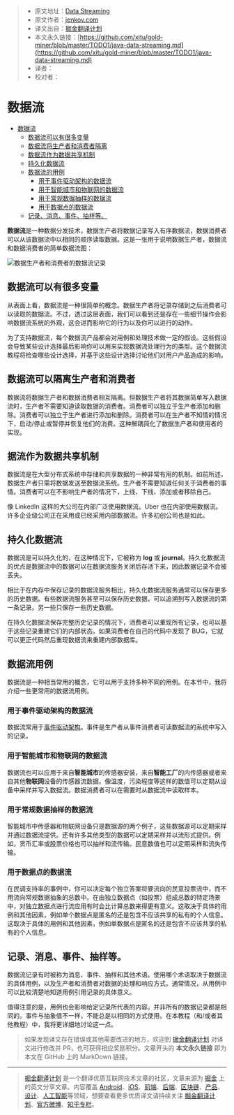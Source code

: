 > * 原文地址：[Data Streaming](http://tutorials.jenkov.com/data-streaming/index.html)
> * 原文作者：[jenkov.com](http://jenkov.com)
> * 译文出自：[掘金翻译计划](https://github.com/xitu/gold-miner)
> * 本文永久链接：[https://github.com/xitu/gold-miner/blob/master/TODO1/java-data-streaming.md](https://github.com/xitu/gold-miner/blob/master/TODO1/java-data-streaming.md)
> * 译者：
> * 校对者：

# 数据流

- [数据流](#data-streaming)
  - [数据流可以有很多变量](#data-streaming-comes-in-many-variations)
  - [数据流将生产者和消费者隔离](#data-streams-decouple-producers-and-consumers)
  - [数据流作为数据共享机制](#data-streaming-as-data-sharing-mechanism)
  - [持久化数据流](#persistent-data-streams)
  - [数据流的用例](#data-streaming-use-cases)
    - [用于事件驱动架构的数据流](#data-streaming-for-event-driven-architecture)
    - [用于智能城市和物联网的数据流](#data-streaming-for-smart-cities-and-internet-of-things)
    - [用于常规数据抽样的数据流](#data-streaming-for-regularly-sampled-data)
    - [用于数据点的数据流](#data-streaming-for-data-points)
  - [记录、消息、事件、抽样等。](#records-messages-events-samples-etc)

**数据流**是一种数据分发技术，数据生产者将数据记录写入有序数据流，数据消费者可以从该数据流中以相同的顺序读取数据。这是一张用于说明数据生产者，数据流和数据消费者的简单数据流图：

![数据生产者和消费者的数据流记录](http://tutorials.jenkov.com/images/data-streaming/data-streaming-introduction-1.png) 

## 数据流可以有很多变量

从表面上看，数据流是一种很简单的概念。数据生产者将记录存储到之后消费者可以读取的数据流。不过，透过这层表面，我们可以看到还是存在一些细节操作会影响数据流系统的外观，这会进而影响它的行为以及你可以进行的动作。

为了支持数据流，每个数据流产品都会对用例和处理技术做一定的假设。这些假设会导致某些设计选择最后影响你可以用来实现数据流处理行为的类型。这个数据流教程将检查哪些设计选择，并基于这些设计选择讨论他们对用户产品造成的影响。

## 数据流可以隔离生产者和消费者

数据流将数据生产者和数据消费者相互隔离。但数据生产者将其数据简单写入数据流时，生产者不需要知道读取数据的消费者。消费者可以独立于生产者添加和删除。消费者可以独立于生产者进行添加和删除。消费者可以在生产者不知情的情况下，启动/停止或暂停并恢复他们的消费。这种解耦简化了数据生产者和使用者的实现。

## 据流作为数据共享机制

数据流是在大型分布式系统中存储和共享数据的一种非常有用的机制。如前所述，数据生产者只需将数据发送至数据流系统。生产者不需要知道任何关于消费者的事情。消费者可以在不影响生产者的情况下，上线、下线、添加或者移除自己。

像 LinkedIn 这样的大公司在内部广泛使用数据流。Uber 也在内部使用数据流。许多企业级公司正在采用或已经采用内部数据流。许多初创公司也是如此。

## 持久化数据流

数据流是可以持久化的，在这种情况下，它被称为 **log** 或 **journal**。持久化数据流的优点是数据流中的数据可以在数据流服务关闭后存活下来，因此数据记录不会被丢失。

相比于在内存中保存记录的数据流服务相比，持久化数据流服务通常可以保存更多的历史数据。有些数据流服务甚至可以保存历史数据，可以追溯到写入数据流的第一条记录。另一些只保存一些历史数据。

在持久化数据流保存完整历史记录的情况下，消费者可以重现所有记录，也可以基于这些记录重建它们的内部状态。如果消费者在自己的代码中发现了 BUG，它就可以更正代码然后重现数据流来重建内部数据库。

## 数据流用例

数据流是一种相当常用的概念，它可以用于支持多种不同的用例。在本节中，我将介绍一些更常用的数据流用例。

### 用于事件驱动架构的数据流

数据流常用于[事件驱动架构](http://tutorials.jenkov.com/software-architecture/event-driven-architecture.html)。事件是生产者从事件消费者可读数据流的系统中写入的记录。

### 用于智能城市和物联网的数据流

数据流也可以应用于来自**智能城市**的传感器安装，来自**智能工厂**的内传感器或者来自其他**物联网**设备的传感器流数据。像温度，污染程度等这样的数值可以定期从设备中采样并写入数据流。数据消费者可以在需要时从数据流中读取样本。

### 用于常规数据抽样的数据流

智能城市中传感器和物联网设备只是数据源的两个例子，这些数据源可以定期采样并通过数据流提供。还有许多其他类型的数据可以定期采样并以流形式提供。例如，货币汇率或股票价格也可以抽样和流传输。民意数值也可以定期采样和流失传输。

### 用于数据点的数据流

在民调支持率的事例中，你可以决定每个独立答案将要流向的民意投票流中，而不用流向常规数据抽象的总数中。在由独立数据点（如投票）组成总数的特定场景中，对独立数据点进行流应用有时会比计算总数来得更有意义。这取决于具体的用例和其他因素，例如单个数据点是匿名的还是包含不应该共享的私有的个人信息。这取决于具体的用例和其他因素，例如单数据点是匿名的还是包含不应该共享的私有的个人信息。

## 记录、消息、事件、抽样等。

数据流记录有时被称为消息、事件、抽样和其他术语。使用哪个术语取决于数据流的具体用例，以及生产者和消费者对数据的处理和响应方式。通常情况，从用例中可以比较清楚地知道用例引用记录的具体意义。

值得注意的是，用例也会影响给定记录所代表的内容。并非所有的数据记录都是相同的。事件与抽象值不一样，不能总是以相同的方式使用。在本教程（和/或者其他教程）中，我将更详细地讨论这一点。

> 如果发现译文存在错误或其他需要改进的地方，欢迎到 [掘金翻译计划](https://github.com/xitu/gold-miner) 对译文进行修改并 PR，也可获得相应奖励积分。文章开头的 **本文永久链接** 即为本文在 GitHub 上的 MarkDown 链接。


---

> [掘金翻译计划](https://github.com/xitu/gold-miner) 是一个翻译优质互联网技术文章的社区，文章来源为 [掘金](https://juejin.im) 上的英文分享文章。内容覆盖 [Android](https://github.com/xitu/gold-miner#android)、[iOS](https://github.com/xitu/gold-miner#ios)、[前端](https://github.com/xitu/gold-miner#前端)、[后端](https://github.com/xitu/gold-miner#后端)、[区块链](https://github.com/xitu/gold-miner#区块链)、[产品](https://github.com/xitu/gold-miner#产品)、[设计](https://github.com/xitu/gold-miner#设计)、[人工智能](https://github.com/xitu/gold-miner#人工智能)等领域，想要查看更多优质译文请持续关注 [掘金翻译计划](https://github.com/xitu/gold-miner)、[官方微博](http://weibo.com/juejinfanyi)、[知乎专栏](https://zhuanlan.zhihu.com/juejinfanyi)。
